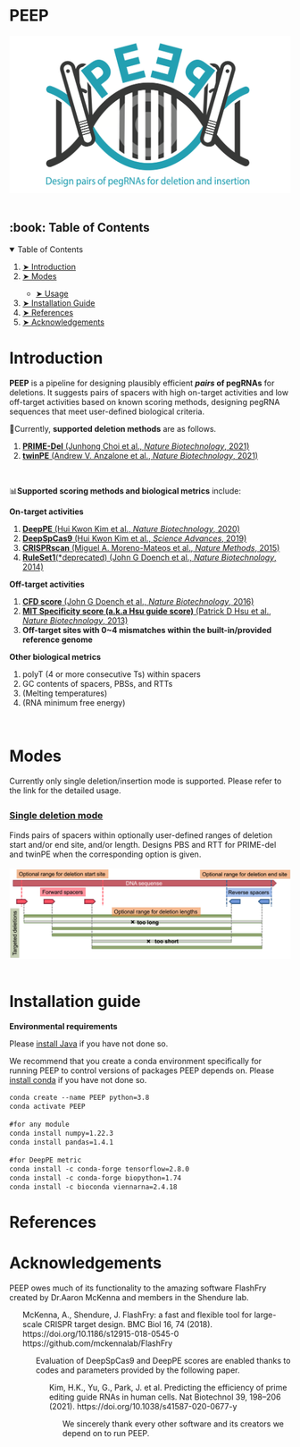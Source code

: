 # PEEP
 ![image](./images/PEEP_logo_demo.png)
  <br /> <br />

<!-- TABLE OF CONTENTS -->
<h2 id="table-of-contents"> :book: Table of Contents</h2>

<details open="open">
  <summary>Table of Contents</summary>
  <ol>
    <li><a href="#Introduction-"> ➤ Introduction</a></li>
    <li><a href="#Modes-"> ➤ Modes</a></li>
    <ul>
    <li><a href="./markdowns/base.md"> ➤ Usage</a></li>
    </ul>
    <li><a href="#Installation-guide"> ➤ Installation Guide</a></li>
    <li><a href="#References"> ➤ References</a></li>
    <li><a href="#Acknowledgements"> ➤ Acknowledgements</a></li>
  </ol>
</details>


# Introduction <br />

**PEEP** is a pipeline for designing plausibly efficient **_pairs_ of pegRNAs** for deletions. 
It suggests pairs of spacers with high on-target activities and low off-target activities based on known scoring methods, designing pegRNA sequences that meet user-defined biological criteria. 

🧬Currently, **supported deletion methods** are as follows.
1. [**PRIME-Del** (Junhong Choi et al., _Nature Biotechnology_, 2021)](https://www.nature.com/articles/s41587-021-01025-z)
2. [**twinPE** (Andrew V. Anzalone et al., _Nature Biotechnology_, 2021)](https://www.nature.com/articles/s41587-021-01133-w)
<!-- 3. [**GRAND** (Jinlin Wang et al., _Nature Methods_, 2022)](https://www.nature.com/articles/s41592-022-01399-1) --> <br />

📊**Supported scoring methods and biological metrics** include:

**On-target activities**
1. [**DeepPE** (Hui Kwon Kim et al., _Nature Biotechnology_, 2020)](https://www.nature.com/articles/s41587-020-0677-y)
2. [**DeepSpCas9** (Hui Kwon Kim et al., _Science Advances_, 2019)](https://www.science.org/doi/full/10.1126/sciadv.aax9249) 
3. [**CRISPRscan** (Miguel A. Moreno-Mateos et al., _Nature Methods_, 2015)](https://www.ncbi.nlm.nih.gov/pmc/articles/PMC4589495/) 
4. [**RuleSet1**(*deprecated) (John G Doench et al., _Nature Biotechnology_, 2014)](https://doi.org/10.1038/nbt.3026)

**Off-target activities**
1. [**CFD score** (John G Doench et al., _Nature Biotechnology_, 2016)](https://www.ncbi.nlm.nih.gov/pmc/articles/PMC4744125/)
2. [**MIT Specificity score (a.k.a Hsu guide score)** (Patrick D Hsu et al., _Nature Biotechnology_, 2013)](https://pubmed.ncbi.nlm.nih.gov/23873081/)
3. **Off-target sites with 0~4 mismatches within the built-in/provided reference genome**

**Other biological metrics**
1. polyT (4 or more consecutive Ts) within spacers
2. GC contents of spacers, PBSs, and RTTs
3. (Melting temperatures)
4. (RNA minimum free energy) 

 <br />




# Modes <br />

Currently only single deletion/insertion mode is supported.
Please refer to the link for the detailed usage.

### **[Single deletion mode](./markdowns/base.md)**　<br>

Finds pairs of spacers within optionally user-defined ranges of deletion start and/or end site, and/or length. Designs PBS and RTT for PRIME-del and twinPE when the corresponding option is given. <br /> <br />
 ![image](./images/Mode_base_white.png)
  <br /> <br />



# Installation guide <br />

**Environmental requirements**

Please [install Java](https://java.com/en/download/help/index_installing.html) if you have not done so.

We recommend that you create a conda environment specifically for running PEEP to control versions of packages PEEP depends on.
Please [install conda](https://docs.conda.io/projects/conda/en/latest/user-guide/install/index.html) if you have not done so.
```
conda create --name PEEP python=3.8
conda activate PEEP

#for any module
conda install numpy=1.22.3
conda install pandas=1.4.1

#for DeepPE metric
conda install -c conda-forge tensorflow=2.8.0
conda install -c conda-forge biopython=1.74
conda install -c bioconda viennarna=2.4.18
```

# References

# Acknowledgements
PEEP owes much of its functionality to the amazing software FlashFry created by Dr.Aaron McKenna and members in the Shendure lab. <br />
<ul>
McKenna, A., Shendure, J. FlashFry: a fast and flexible tool for large-scale CRISPR target design. BMC Biol 16, 74 (2018). https://doi.org/10.1186/s12915-018-0545-0 <br />
https://github.com/mckennalab/FlashFry <br />
<ul/>

Evaluation of DeepSpCas9 and DeepPE scores are enabled thanks to codes and parameters provided by the following paper. <br />
<ul>
Kim, H.K., Yu, G., Park, J. et al. Predicting the efficiency of prime editing guide RNAs in human cells. Nat Biotechnol 39, 198–206 (2021). https://doi.org/10.1038/s41587-020-0677-y <br />
<ul/>

We sincerely thank every other software and its creators we depend on to run PEEP.
